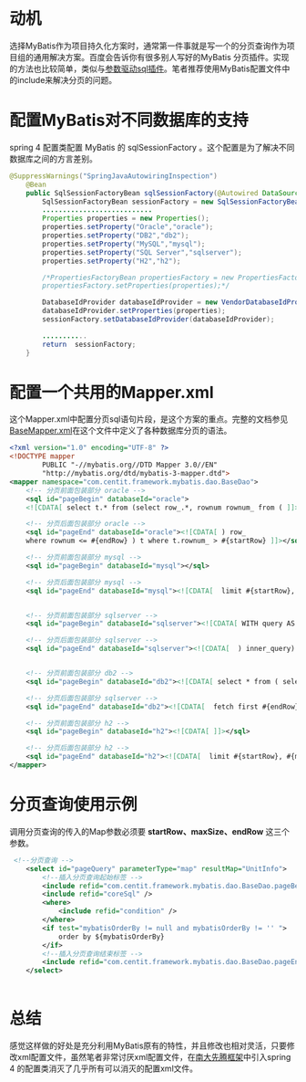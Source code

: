 # 动机

选择MyBatis作为项目持久化方案时，通常第一件事就是写一个的分页查询作为项目组的通用解决方案。百度会告诉你有很多别人写好的MyBatis 分页插件。实现的方法也比较简单，类似与[参数驱动sql插件](https://blog.csdn.net/code_fan/article/details/81456138)。笔者推荐使用MyBatis配置文件中的include来解决分页的问题。

# 配置MyBatis对不同数据库的支持
spring 4 配置类配置 MyBatis 的 sqlSessionFactory 。这个配置是为了解决不同数据库之间的方言差别。
```java
@SuppressWarnings("SpringJavaAutowiringInspection")
    @Bean
    public SqlSessionFactoryBean sqlSessionFactory(@Autowired DataSource dataSource) throws IOException {
        SqlSessionFactoryBean sessionFactory = new SqlSessionFactoryBean();
		...........................
        Properties properties = new Properties();
        properties.setProperty("Oracle","oracle");
        properties.setProperty("DB2","db2");
        properties.setProperty("MySQL","mysql");
        properties.setProperty("SQL Server","sqlserver");
        properties.setProperty("H2","h2");

        /*PropertiesFactoryBean propertiesFactory = new PropertiesFactoryBean();
        propertiesFactory.setProperties(properties);*/

        DatabaseIdProvider databaseIdProvider = new VendorDatabaseIdProvider();
        databaseIdProvider.setProperties(properties);
        sessionFactory.setDatabaseIdProvider(databaseIdProvider);

        ...........
        return  sessionFactory;
    }
```

# 配置一个共用的Mapper.xml
这个Mapper.xml中配置分页sql语句片段，是这个方案的重点。完整的文档参见[BaseMapper.xml](https://github.com/ndxt/centit-persistence/blob/master/centit-persistence-mybatis/src/main/java/com/centit/framework/mybatis/dao/BaseMapper.xml)在这个文件中定义了各种数据库分页的语法。
```xml
<?xml version="1.0" encoding="UTF-8" ?>
<!DOCTYPE mapper
        PUBLIC "-//mybatis.org//DTD Mapper 3.0//EN"
        "http://mybatis.org/dtd/mybatis-3-mapper.dtd">
<mapper namespace="com.centit.framework.mybatis.dao.BaseDao">
	<!-- 分页前面包装部分 oracle -->
	<sql id="pageBegin" databaseId="oracle">
	<![CDATA[ select t.* from (select row_.*, rownum rownum_ from ( ]]></sql>

	<!-- 分页后面包装部分 oracle -->
	<sql id="pageEnd" databaseId="oracle"><![CDATA[ ) row_  
	where rownum <= #{endRow} ) t where t.rownum_ > #{startRow} ]]></sql>

	<!-- 分页前面包装部分 mysql -->
	<sql id="pageBegin" databaseId="mysql"></sql>

	<!-- 分页后面包装部分 mysql -->
	<sql id="pageEnd" databaseId="mysql"><![CDATA[  limit #{startRow}, #{maxSize}]]></sql>


	<!-- 分页前面包装部分 sqlserver -->
	<sql id="pageBegin" databaseId="sqlserver"><![CDATA[ WITH query AS ( SELECT inner_query.* , ROW_NUMBER() OVER (ORDER BY CURRENT_TIMESTAMP) as __row_nr__ FROM ( ]]></sql>

	<!-- 分页后面包装部分 sqlserver -->
	<sql id="pageEnd" databaseId="sqlserver"><![CDATA[  ) inner_query) SELECT query.* FROM query WHERE __row_nr__ >= #{startRow} AND __row_nr__ < #{endRow} ]]></sql>


	<!-- 分页前面包装部分 db2 -->
	<sql id="pageBegin" databaseId="db2"><![CDATA[ select * from ( select inner2_.*, rownumber() over( order by order of inner2_) as rownumber_ from ( ]]></sql>

	<!-- 分页后面包装部分 sqlserver -->
	<sql id="pageEnd" databaseId="db2"><![CDATA[  fetch first #{endRow}  rows only ) as inner2_ ) as inner1_ where rownumber_ > #{startRow} order by rownumber_ ]]></sql>

	<!-- 分页前面包装部分 h2 -->
	<sql id="pageBegin" databaseId="h2"><![CDATA[ ]]></sql>

	<!-- 分页后面包装部分 h2 -->
	<sql id="pageEnd" databaseId="h2"><![CDATA[  limit #{startRow}, #{maxSize}]]></sql>
</mapper>
```
# 分页查询使用示例
调用分页查询的传入的Map参数必须要 **startRow、maxSize、endRow** 这三个参数。
```xml
 <!--分页查询 -->
    <select id="pageQuery" parameterType="map" resultMap="UnitInfo">
	    <!--插入分页查询起始标签 -->
        <include refid="com.centit.framework.mybatis.dao.BaseDao.pageBegin" />
        <include refid="coreSql" />
        <where>
            <include refid="condition" />
        </where>
        <if test="mybatisOrderBy != null and mybatisOrderBy != '' ">
            order by ${mybatisOrderBy}
        </if>
        <!--插入分页查询结束标签 -->
        <include refid="com.centit.framework.mybatis.dao.BaseDao.pageEnd" />
    </select>
    
```

# 总结
感觉这样做的好处是充分利用MyBatis原有的特性，并且修改也相对灵活，只要修改xml配置文件，虽然笔者非常讨厌xml配置文件，在[南大先腾框架](https://ndxt.github,io)中引入spring 4 的配置类消灭了几乎所有可以消灭的配置xml文件。